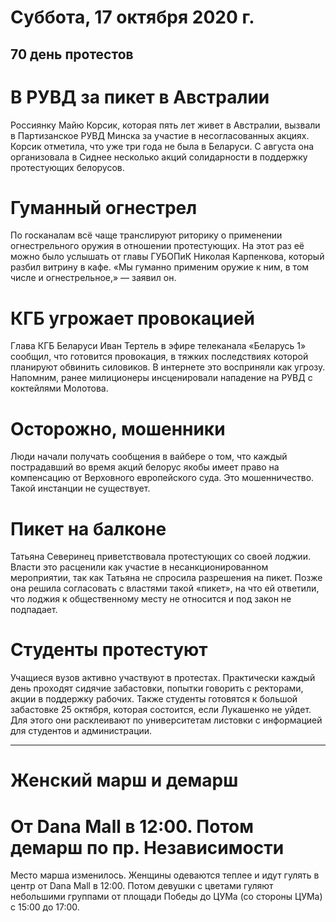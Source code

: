 # Суббота, 17 октября 2020 г.
## 70 день протестов



# В РУВД за пикет в Австралии

Россиянку Майю Корсик, которая пять лет живет в Австралии, вызвали в Партизанское РУВД Минска за участие в несогласованных акциях. Корсик отметила, что уже три года не была в Беларуси. С августа она организовала в Сиднее несколько акций солидарности в поддержку протестующих белорусов.

# Гуманный огнестрел

По госканалам всё чаще транслируют риторику о применении огнестрельного оружия в отношении протестующих. На этот раз её можно было услышать от главы ГУБОПиК Николая Карпенкова, который разбил витрину в кафе. «Мы гуманно применим оружие к ним, в том числе и огнестрельное,» — заявил он.

# КГБ угрожает провокацией

Глава КГБ Беларуси Иван Тертель в эфире телеканала «Беларусь 1» сообщил, что готовится провокация, в тяжких последствиях которой планируют обвинить силовиков. В интернете это восприняли как угрозу. Напомним, ранее милиционеры инсценировали нападение на РУВД с коктейлями Молотова.

# Осторожно, мошенники

Люди начали получать сообщения в вайбере о том, что каждый пострадавший во время акций белорус якобы имеет право на компенсацию от Верховного европейского суда. Это мошенничество. Такой инстанции не существует.

# Пикет на балконе

Татьяна Северинец приветствовала протестующих со своей лоджии. Власти это расценили как участие в несанкционированном мероприятии, так как Татьяна не спросила разрешения на пикет. Позже она решила согласовать с властями такой «пикет», на что ей ответили, что лоджия к общественному месту не относится и под закон не подпадает.

# Студенты протестуют

Учащиеся вузов активно участвуют в протестах. Практически каждый день проходят сидячие забастовки, попытки говорить с ректорами, акции в поддержку рабочих. Также студенты готовятся к большой забастовке 25 октября, которая состоится, если Лукашенко не уйдет. Для этого они расклеивают по университетам листовки с информацией для студентов и администрации.

---

# Женский марш и демарш

# От Dana Mall в 12:00. Потом демарш по пр. Независимости

Место марша изменилось. Женщины одеваются теплее и идут гулять в центр от Dana Mall в 12:00. Потом девушки с цветами гуляют небольшими группами от площади Победы до ЦУМа \(со стороны ЦУМа\) с 15:00 до 17:00.
